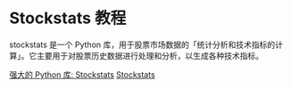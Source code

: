 # Stockstats 教程

<show-structure depth="3"/>

stockstats 是一个 Python 库，用于股票市场数据的「统计分析和技术指标的计算」。它主要用于对股票历史数据进行处理和分析，以生成各种技术指标。


<seealso>
<category ref="ref_docs">
    <a href="https://mp.weixin.qq.com/s/4MQc87NBMniBrgP2v7MPUA">强大的 Python 库: Stockstats</a>
</category>
<category ref="ref_github">
    <a href="https://github.com/jealous/stockstats">Stockstats</a>
</category>
<category ref="ref_issues">
</category>
<category ref="ref_hf">
</category>
<category ref="ref_ms">
</category>
</seealso>


